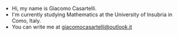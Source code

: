 - Hi, my name is Giacomo Casartelli.
- I'm currently studying Mathematics at the University of Insubria in Como, Italy.
- You can write me at giacomocasartelli@outlook.it
